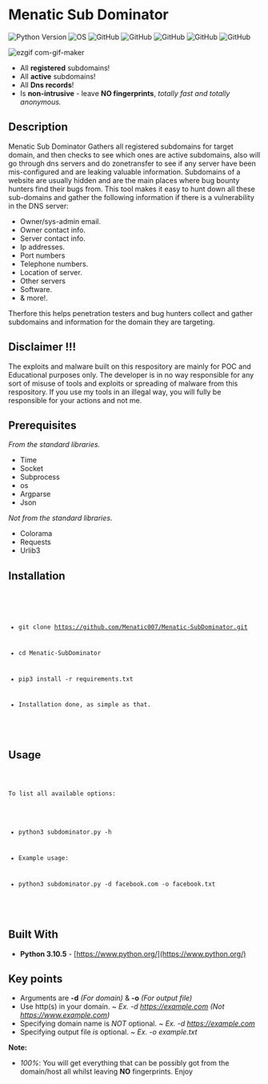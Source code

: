 # **Menatic Sub Dominator**

![Python Version](https://img.shields.io/badge/python-3.x-blue?style=flat&logo=python)
![OS](https://img.shields.io/badge/OS-GNU%2FLinux-red?style=flat&logo=linux)
![GitHub](https://img.shields.io/github/license/Menatic007/Menatic-SubDominator?style=flat-square)
![GitHub](https://img.shields.io/github/repo-size/Menatic007/Menatic-SubDominator)
![GitHub](https://img.shields.io/tokei/lines/github.com/Menatic007/Menatic-SubDominator)
![GitHub](https://img.shields.io/github/forks/Menatic007/Menatic-SubDominator?style=flat-square)
![GitHub](https://img.shields.io/github/stars/Menatic007/Menatic-SubDominator?style=social)


![ezgif com-gif-maker](https://user-images.githubusercontent.com/102872534/186931473-696653d8-1bfd-41f9-9bac-fe3f66605078.gif)

* All **registered** subdomains!
* All **active** subdomains!
* All **Dns records**!
* Is **non-intrusive** - leave **NO fingerprints**, *totally fast and totally anonymous.*

## **Description** 

<p>Menatic Sub Dominator Gathers all registered subdomains for target domain, and then checks to see which ones are active subdomains, also will go through dns servers and do zonetransfer to see if any server have been mis-configured and are leaking valuable
information. Subdomains of a website are usually hidden and  are the main places where bug bounty hunters find their bugs from. This tool makes it easy to hunt down all these sub-domains and gather the following information if there is a vulnerability in the DNS server:<p>

* Owner/sys-admin email.
* Owner contact info.
* Server contact info.
* Ip addresses.
* Port numbers
* Telephone numbers.
* Location of server.
* Other servers
* Software.
* & more!.

Therfore this helps penetration testers and bug hunters collect and gather subdomains and information for the domain they are targeting. 

## Disclaimer !!!

<p>The exploits and malware built on this respository are mainly for POC and Educational purposes only. The developer is in no way responsible for any sort of misuse of tools and exploits or spreading of malware from this respository. If you use my tools in an illegal way, you will fully be responsible for your actions and not me.</p>


## Prerequisites

*From the standard libraries.*
* Time 
* Socket 
* Subprocess 
* os 
* Argparse 
* Json 

*Not from the standard libraries.*
* Colorama 
* Requests 
* Urlib3
## Installation

<code>

- git clone https://github.com/Menatic007/Menatic-SubDominator.git
  
- cd Menatic-SubDominator
  
- pip3 install -r requirements.txt

- Installation done, as simple as that.
  
</code> 

## Usage

<code>

To list all available options:

- python3 subdominator.py -h

- Example usage:

- python3 subdominator.py -d facebook.com -o facebook.txt

</code>

## Built With

* **Python 3.10.5** - [https://www.python.org/](https://www.python.org/)

## Key points

* Arguments are **-d** *(For domain)* & **-o** *(For output file)*
* Use http(s) in your domain.  ~  *Ex. -d https://example.com (Not https://www.example.com)*
* Specifying domain name is *NOT* optional.  ~  *Ex. -d https://example.com*
* Specifying output file *is* optional.  ~  *Ex. -o example.txt* 

**Note:**
- *100%*: You will get everything that can be possibly got from the domain/host all whilst leaving **NO** fingerprints. Enjoy











